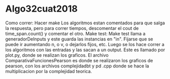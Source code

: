 # Algo32cuat2018

Como correr:
Hacer make
Los algoritmos estan comentados para que salga la respuesta, pero para correr tiempos, descomentar el cout de time_span.count() y comentar el otro.
Make test:
Make test llama a generadorDeInputs y este guarda las instancias en "in". Fijarse que se puede ir aumentando n, o v, o dejarlos fijos, etc.
Luego se los hace correr a los algoritmos con las entradas y las sacan a un output.
Este es llamado por plot.py, donde se realizan los graficos.
El archivo ComparativaFuncionesPearson es donde se realizaron los graficos de pearson, con los archivos complejidadbt y pd .cpp donde se hace la multiplicacion por la complejidad teorica.

